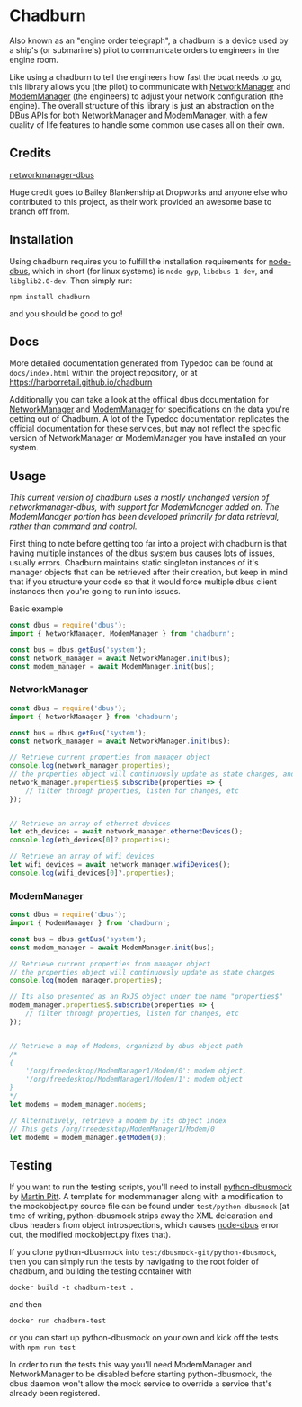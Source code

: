 # Chadburn

Also known as an "engine order telegraph", a chadburn is a device used by a ship's (or submarine's) pilot to communicate orders to engineers in the engine room.

Like using a chadburn to tell the engineers how fast the boat needs to go, this library allows you (the pilot) to communicate with [NetworkManager](https://networkmanager.dev/) and [ModemManager](https://modemmanager.org/) (the engineers) to adjust your network configuration (the engine). The overall structure of this library is just an abstraction on the DBus APIs for both NetworkManager and ModemManager, with a few quality of life features to handle some common use cases all on their own.

## Credits

[networkmanager-dbus](https://www.npmjs.com/package/networkmanager-dbus)

Huge credit goes to Bailey Blankenship at Dropworks and anyone else who contributed to this project, as their work provided an awesome base to branch off from.

## Installation

Using chadburn requires you to fulfill the installation requirements for [node-dbus](https://www.npmjs.com/package/dbus#dependencies), which in short (for linux systems) is `node-gyp`, `libdbus-1-dev`, and `libglib2.0-dev`. Then simply run:
```
npm install chadburn
```
and you should be good to go!

## Docs

More detailed documentation generated from Typedoc can be found at `docs/index.html` within the project repository, or at https://harborretail.github.io/chadburn

Additionally you can take a look at the offiical dbus documentation for [NetworkManager](https://developer-old.gnome.org/NetworkManager/stable/spec.html) and [ModemManager](https://www.freedesktop.org/software/ModemManager/doc/latest/ModemManager/ref-dbus.html) for specifications on the data you're getting out of Chadburn. A lot of the Typedoc documentation replicates the official documentation for these services, but may not reflect the specific version of NetworkManager or ModemManager you have installed on your system.

## Usage

*This current version of chadburn uses a mostly unchanged version of networkmanager-dbus, with support for ModemManager added on. The ModemManager portion has been developed primarily for data retrieval, rather than command and control.*

First thing to note before getting too far into a project with chadburn is that having multiple instances of the dbus system bus causes lots of issues, usually errors. Chadburn maintains static singleton instances of it's manager objects that can be retrieved after their creation, but keep in mind that if you structure your code so that it would force multiple dbus client instances then you're going to run into issues.

Basic example
```javascript
const dbus = require('dbus');
import { NetworkManager, ModemManager } from 'chadburn';

const bus = dbus.getBus('system');
const network_manager = await NetworkManager.init(bus);
const modem_manager = await ModemManager.init(bus);
```

### NetworkManager

```javascript
const dbus = require('dbus');
import { NetworkManager } from 'chadburn';

const bus = dbus.getBus('system');
const network_manager = await NetworkManager.init(bus);

// Retrieve current properties from manager object
console.log(network_manager.properties);
// the properties object will continuously update as state changes, and can also be subscribed to as an RxJS object
network_manager.properties$.subscribe(properties => {
    // filter through properties, listen for changes, etc
});


// Retrieve an array of ethernet devices
let eth_devices = await network_manager.ethernetDevices();
console.log(eth_devices[0]?.properties);

// Retrieve an array of wifi devices
let wifi_devices = await network_manager.wifiDevices();
console.log(wifi_devices[0]?.properties);
```

### ModemManager

```javascript
const dbus = require('dbus');
import { ModemManager } from 'chadburn';

const bus = dbus.getBus('system');
const modem_manager = await ModemManager.init(bus);

// Retrieve current properties from manager object
// the properties object will continuously update as state changes
console.log(modem_manager.properties);

// Its also presented as an RxJS object under the name "properties$"
modem_manager.properties$.subscribe(properties => {
    // filter through properties, listen for changes, etc
});


// Retrieve a map of Modems, organized by dbus object path
/*
{
    '/org/freedesktop/ModemManager1/Modem/0': modem object,
    '/org/freedesktop/ModemManager1/Modem/1': modem object
}
*/
let modems = modem_manager.modems;

// Alternatively, retrieve a modem by its object index
// This gets /org/freedesktop/ModemManager1/Modem/0
let modem0 = modem_manager.getModem(0);
```

## Testing

If you want to run the testing scripts, you'll need to install [python-dbusmock](https://github.com/martinpitt/python-dbusmock) by [Martin Pitt](https://github.com/martinpitt). A template for modemmanager along with a modification to the mockobject.py source file can be found under `test/python-dbusmock` (at time of writing, python-dbusmock strips away the XML delcaration and dbus headers from object introspections, which causes [node-dbus](https://github.com/Shouqun/node-dbus) error out, the modified mockobject.py fixes that).

If you clone python-dbusmock into `test/dbusmock-git/python-dbusmock`, then you can simply run the tests by navigating to the root folder of chadburn, and building the testing container with 

```
docker build -t chadburn-test .
``` 

and then 

```
docker run chadburn-test
```

or you can start up python-dbusmock on your own and kick off the tests with `npm run test`

In order to run the tests this way you'll need ModemManager and NetworkManager to be disabled before starting python-dbusmock, the dbus daemon won't allow the mock service to override a service that's already been registered.
